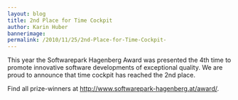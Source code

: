 ```yaml
---
layout: blog
title: 2nd Place for Time Cockpit 
author: Karin Huber
bannerimage: 
permalink: /2010/11/25/2nd-Place-for-Time-Cockpit-
---
```


<p xmlns="http://www.w3.org/1999/xhtml">This year the Softwarepark Hagenberg Award was presented the 4th time to promote innovative software developments of exceptional quality. We are proud to announce that time cockpit has reached the 2nd place.</p><p xmlns="http://www.w3.org/1999/xhtml">Find all prize-winners at <a href="http://www.softwarepark-hagenberg.at/award/" target="_blank">http://www.softwarepark-hagenberg.at/award/</a>.</p>